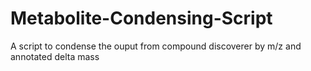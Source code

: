 # Metabolite-Condensing-Script
A script to condense the ouput from compound discoverer by m/z and annotated delta mass
